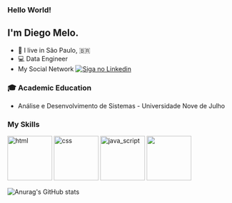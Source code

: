 
### Hello World!

## I'm Diego Melo.
- 📍  I live in São Paulo, 🇧🇷
- 💻 Data Engineer
- My Social Network <a href="https://www.linkedin.com/in/diego-melo-1863971b2/">
    <img alt="Siga no Linkedin" src="https://img.shields.io/badge/-LinkedIn-blue?style=flat-square&logo=Linkedin&logoColor=white&link=https://www.linkedin.com/in/diego-melo-1863971b2/">
  </a>


### :mortar_board: Academic Education
- Análise e Desenvolvimento de Sistemas - Universidade Nove de Julho


### My Skills
<img src="https://cdn.jsdelivr.net/gh/devicons/devicon/icons/html5/html5-plain-wordmark.svg" alt="html" width="100" height="100" style="max-width:100%;"></img>
<img src="https://cdn.jsdelivr.net/gh/devicons/devicon/icons/css3/css3-plain-wordmark.svg" alt="css" width="100" height="100" style="max-width:100%;"></img>
<img src="https://cdn.jsdelivr.net/gh/devicons/devicon/icons/javascript/javascript-original.svg" alt="java_script" width="100" height="100" style="max-width:100%;"></img>
<img src="https://cdn.jsdelivr.net/gh/devicons/devicon/icons/vuejs/vuejs-original-wordmark.svg" lt="vue_js" width="100" height="100" style="max-width:100%;"></img>


![Anurag's GitHub stats](https://github-readme-stats.vercel.app/api?username=diego105xz&show_icons=true&theme=dark)

